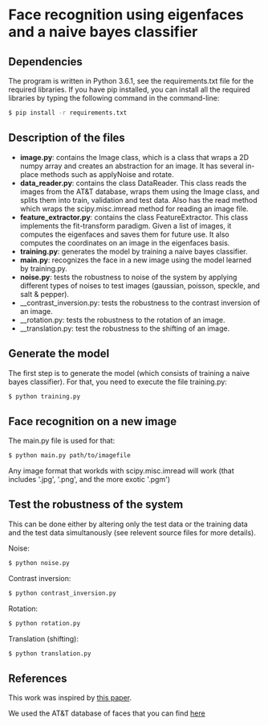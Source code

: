 # Face recognition using eigenfaces and a naive bayes classifier

## Dependencies
The program is written in Python 3.6.1, see the requirements.txt file
for the required libraries. If you have pip installed, you can install
all the required libraries by typing the following command in the command-line:
```bash
$ pip install -r requirements.txt
```

## Description of the files
* __image.py__: contains the Image class, which is a class that wraps a 2D numpy array
and creates an abstraction for an image. It has several in-place methods such as
applyNoise and rotate.
* __data_reader.py__: contains the class DataReader. This class reads the images from the AT&T database,
wraps them using the Image class, and splits them into train, validation and test data. Also has
the read method which wraps the scipy.misc.imread method for reading an image file.
* __feature_extractor.py__: contains the class FeatureExtractor. This class implements 
the fit-transform paradigm. Given a list of images, it computes the eigenfaces and
saves them for future use. It also computes the coordinates on an image in the eigenfaces basis.
* __training.py__: generates the model by training a naive bayes classifier.
* __main.py__: recognizes the face in a new image using the model learned by training.py.
* __noise.py__: tests the robustness to noise of the system by applying different types of noises
to test images (gaussian, poisson, speckle, and salt & pepper).
* __contrast_inversion.py: tests the robustness to the contrast inversion of an image.
* __rotation.py: tests the robustness to the rotation of an image.
* __translation.py: test the robustness to the shifting of an image.

## Generate the model
The first step is to generate the model (which consists of training 
a naive bayes classifier). For that, you need to execute the file training.py:
```bash
$ python training.py
```

## Face recognition on a new image
The main.py file is used for that:
```bash
$ python main.py path/to/imagefile
```
Any image format that workds with scipy.misc.imread will work (that includes
'.jpg', '.png', and the more exotic '.pgm')

## Test the robustness of the system
This can be done either by altering only the test data or the training data and the
test data simultanously (see relevent source files for more details).

Noise:
```bash
$ python noise.py
```

Contrast inversion:
```bash
$ python contrast_inversion.py
```

Rotation:
```bash
$ python rotation.py
```

Translation (shifting):
```bash
$ python translation.py
```

## References
This work was inspired by [this paper](http://ieeexplore.ieee.org/abstract/document/7951418/).

We used the AT&T database of faces that you can find [here](http://www.cl.cam.ac.uk/research/dtg/attarchive/facedatabase.html)